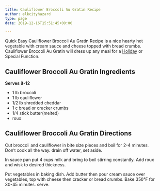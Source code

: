 ```yaml
---
title: Cauliflower Broccoli Au Gratin Recipe
author: elkcityhazard
type: page
date: 2019-12-16T15:51:45+00:00

---
```

Quick Easy Cauliflower Broccoli Au Gratin Recipe is a nice hearty hot vegetable with cream sauce and cheese topped with bread crumbs. Cauliflower Broccoli Au Gratin will dress up any meal for a <a href="/wordpress/recipes-for-special-occasions-and-events/" rel="noopener noreferrer" target="_blank">Holiday</a> or Special Function.

## Cauliflower Broccoli Au Gratin Ingredients

**Serves 8-12**

  * 1 lb broccoli
  * 1 lb cauliflower
  * 1/2 lb shredded cheddar
  * 1 c bread or cracker crumbs
  * 1/4 stick butter(melted)
  * roux</li> 

## Cauliflower Broccoli Au Gratin Directions

Cut broccoli and cauliflower in bite size pieces and boil for 2-4 minutes. Don&#8217;t cook all the way. drain off water, set aside.

In sauce pan put 4 cups milk and bring to boil stirring constantly. Add roux and wisk to desired thickness.

Put vegetables in baking dish. Add butter then pour cream sauce over vegetables, top with cheese then cracker or bread crumbs. Bake 350&#8457; for 30-45 minutes. serve.